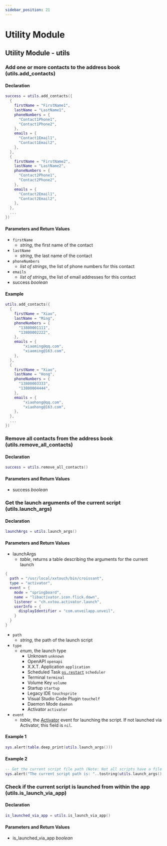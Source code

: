 ```yaml
---
sidebar_position: 21
---
```


# Utility Module

## Utility Module - utils

### Add one or more contacts to the address book \(**utils\.add\_contacts**\)

#### Declaration

```lua
success = utils.add_contacts({
  {
    firstName = "FirstName1",
    lastName = "LastName1",
    phoneNumbers = {
      "Contact1Phone1",
      "Contact1Phone2",
    },
    emails = {
      "Contact1Email1",
      "Contact1Email2",
    },
  },
  {
    firstName = "FirstName2",
    lastName = "LastName2",
    phoneNumbers = {
      "Contact2Phone1",
      "Contact2Phone2",
    },
    emails = {
      "Contact2Email1",
      "Contact2Email2",
    },
  },
  ...
})
```

#### Parameters and Return Values

- `firstName`
  - *string*, the first name of the contact
- `lastName`
  - *string*, the last name of the contact
- `phoneNumbers`
  - *list of strings*, the list of phone numbers for this contact
- `emails`
  - *list of strings*, the list of email addresses for this contact
- success *boolean*

#### Example

```lua title="utils.add_contacts"
utils.add_contacts({
  {
    firstName = "Xiao",
    lastName = "Ming",
    phoneNumbers = {
      "13800001111",
      "13800002222",
    },
    emails = {
        "xiaoming@qq.com",
        "xiaoming@163.com",
    },
  },
  {
    firstName = "Xiao",
    lastName = "Hong",
    phoneNumbers = {
      "13800003333",
      "13800004444",
    },
    emails = {
        "xiaohong@qq.com",
        "xiaohong@163.com",
    },
  },
  ...
})
```

### Remove all contacts from the address book \(**utils\.remove\_all\_contacts**\)

#### Declaration

```lua
success = utils.remove_all_contacts()
```

#### Parameters and Return Values

- success *boolean*

### Get the launch arguments of the current script \(**utils\.launch\_args**\)

#### Declaration

```lua
launchArgs = utils.launch_args()
```

#### Parameters and Return Values

- launchArgs
  - *table*, returns a table describing the arguments for the current launch

```lua title="Structure of launchArgs"
{
  path = "/usr/local/xxtouch/bin/croissant",
  type = "activator",
  event = {
    mode = "springboard",
    name = "libactivator.icon.flick.down",
    listener = "ch.xxtou.activator.launch",
    userInfo = {
      displayIdentifier = "com.unveilapp.unveil",
    }
  }
}
```

- `path`
  - *string*, the path of the launch script
- `type`
  - *enum*, the launch type
    - Unknown `unknown`
    - OpenAPI `openapi`
    - X.X.T. Application `application`
    - Scheduled Task [`os.restart`](../appendix/process-scheduling.md#restart-script-osrestart) `scheduler`
    - Terminal `terminal`
    - Volume Key `volume`
    - Startup `startup`
    - Legacy IDE `touchsprite`
    - Visual Studio Code Plugin `touchelf`
    - Daemon Mode `daemon`
    - Activator `activator`
- `event`
  - *table*, the [Activator](http://cydia.saurik.com/package/libactivator/) event for launching the script. If not launched via Activator, this field is `nil`.

#### Example 1

```lua title="utils.launch_args"
sys.alert(table.deep_print(utils.launch_args()))
```

#### Example 2

```lua title="utils.launch_args"
-- Get the current script file path (Note: Not all scripts have a file path)
sys.alert("The current script path is: "..tostring(utils.launch_args().path))
```

### Check if the current script is launched from within the app \(**utils\.is\_launch\_via\_app**\)

#### Declaration

```lua
is_launched_via_app = utils.is_launch_via_app()
```

#### Parameters and Return Values

- is_launched_via_app *boolean*
